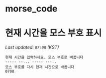 # morse_code
# 현재 시간을 모스 부호 표시
<!-- MORSE_TIME_START -->
_Last updated: `07:08` (KST)_

```
현재 시간을 입력하세요. 모스 부호로 바꿉니다
----- --... ----- ---..
모스 부호를 다시 현재 시간으로 바꿉니다
0708
```
<!-- MORSE_TIME_END -->

